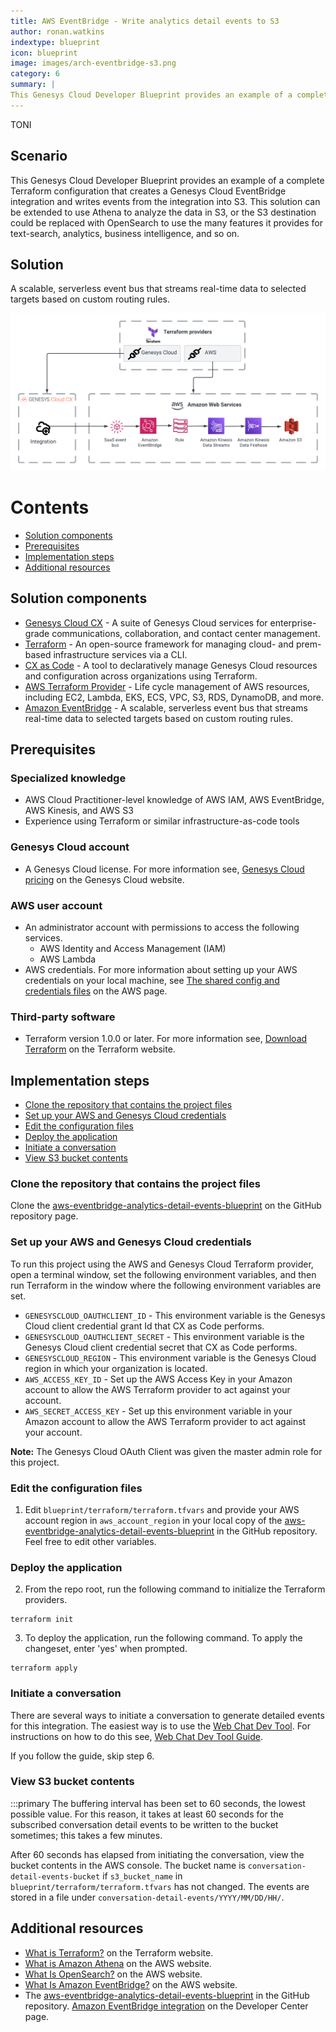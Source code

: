 ```yaml
---
title: AWS EventBridge - Write analytics detail events to S3
author: ronan.watkins
indextype: blueprint
icon: blueprint
image: images/arch-eventbridge-s3.png
category: 6
summary: |
This Genesys Cloud Developer Blueprint provides an example of a complete Terraform configuration that creates a Genesys Cloud EventBridge integration and writes events from the integration into S3.
---
```


TONI

## Scenario

This Genesys Cloud Developer Blueprint provides an example of a complete Terraform configuration that creates a Genesys Cloud EventBridge integration and writes events from the integration into S3. This solution can be extended to use Athena to analyze the data in S3, or the S3 destination could be replaced with OpenSearch to use the many features it provides for text-search, analytics, business intelligence, and so on.

## Solution

A scalable, serverless event bus that streams real-time data to selected targets based on custom routing rules.

![Write analytics detail events to S3](images/arch-eventbridge-s3.png "AWS EventBridge diagram - Write analytics detail events to S3 blueprint")

# Contents

* [Solution components](#solution-components "Goes to the Solutions components section")
* [Prerequisites](#prerequisites "Goes to the Prerequisites section")
* [Implementation steps](#implementation-steps "Goes to the Implementation steps section")
* [Additional resources](#additional-resources "Goes to the Additional resources section")

## Solution components

* [Genesys Cloud CX](https://www.genesys.com/genesys-cloud "Goes to Genesys Cloud CX page") - A suite of Genesys Cloud services for enterprise-grade communications, collaboration, and contact center management.
* [Terraform](https://www.terraform.io/ "Goes to the Terraform page") - An open-source framework for managing cloud- and prem-based infrastructure services via a CLI.
* [CX as Code](https://developer.genesys.cloud/api/rest/CX-as-Code/ "Goes to the CX as Code page") - A tool to declaratively manage Genesys Cloud resources and configuration across organizations using Terraform.
* [AWS Terraform Provider](https://registry.terraform.io/providers/hashicorp/aws/latest/docs "Goes to the AWS Terraform Provider page") - Life cycle management of AWS resources, including EC2, Lambda, EKS, ECS, VPC, S3, RDS, DynamoDB, and more.
* [Amazon EventBridge](https://aws.amazon.com/eventbridge/ "Goes to the Amazon EventBridge page") - A scalable, serverless event bus that streams real-time data to selected targets based on custom routing rules.

## Prerequisites

### Specialized knowledge

* AWS Cloud Practitioner-level knowledge of AWS IAM, AWS EventBridge, AWS Kinesis, and AWS S3
* Experience using Terraform or similar infrastructure-as-code tools

### Genesys Cloud account

* A Genesys Cloud license. For more information see, [Genesys Cloud pricing](https://www.genesys.com/pricing "Goes to the Genesys Cloud pricing page") on the Genesys Cloud website.

### AWS user account

* An administrator account with permissions to access the following services.
  * AWS Identity and Access Management (IAM)
  * AWS Lambda
* AWS credentials. For more information about setting up your AWS credentials on your local machine, see [The shared config and credentials files](https://docs.aws.amazon.com/sdkref/latest/guide/file-format.html "Goes to the Shared AWS config and credentials files article") on the AWS page.

### Third-party software

* Terraform version 1.0.0 or later. For more information see, [Download Terraform](https://www.terraform.io/downloads "Goes to the Download Terraform Windows binary download page") on the Terraform website.

## Implementation steps

* [Clone the repository that contains the project files](#clone-the-repository-that-contains-the-project-files "Goes to the Clone the repository that contains the project files section")
* [Set up your AWS and Genesys Cloud credentials](#setup-your-aws-and-genesys-cloud-credentials "Goes to the Set up your AWS and Genesys Cloud credentials section")
* [Edit the configuration files](#edit-the-configuration-files  "Goes to the Edit the configuration files section")
* [Deploy the application](#deploy-the-application "Goes to the Deploy the application section")
* [Initiate a conversation](#initiate-a-conversation "Goes to the Initiate a conversation section")
* [View S3 bucket contents](#view-s3-bucket-contents "Goes to the View S3 bucket contents section")

### Clone the repository that contains the project files

Clone the [aws-eventbridge-analytics-detail-events-blueprint](https://github.com/GenesysCloudBlueprints/aws-eventbridge-analytics-detail-events-blueprint "Goes to the aws-eventbridge-analytics-detail-events-blueprint") on the GitHub repository page.

### Set up your AWS and Genesys Cloud credentials

To run this project using the AWS and Genesys Cloud Terraform provider, open a terminal window, set the following environment variables, and then run Terraform in the window where the following environment variables are set.

* `GENESYSCLOUD_OAUTHCLIENT_ID` - This environment variable is the Genesys Cloud client credential grant Id that CX as Code performs. 
* `GENESYSCLOUD_OAUTHCLIENT_SECRET` - This environment variable is the Genesys Cloud client credential secret that CX as Code performs. 
* `GENESYSCLOUD_REGION` - This environment variable is the Genesys Cloud region in which your organization is located.
* `AWS_ACCESS_KEY_ID` - Set up the AWS Access Key in your Amazon account to allow the AWS Terraform provider to act against your account.
* `AWS_SECRET_ACCESS_KEY` - Set up this environment variable in your Amazon account to allow the AWS Terraform provider to act against your account.

**Note:** The Genesys Cloud OAuth Client was given the master admin role for this project. 

### Edit the configuration files

1. Edit `blueprint/terraform/terraform.tfvars` and provide your AWS account region in `aws_account_region` in your local copy of the [aws-eventbridge-analytics-detail-events-blueprint](https://github.com/GenesysCloudBlueprints/aws-eventbridge-analytics-detail-events-blueprint "Goes to the aws-eventbridge-analytics-detail-events-blueprint repository page") in the GitHub repository. Feel free to edit other variables.

### Deploy the application

2. From the repo root, run the following command to initialize the Terraform providers.

```
terraform init
```

3. To deploy the application, run the following command. To apply the changeset, enter 'yes' when prompted.

```
terraform apply
```

### Initiate a conversation

There are several ways to initiate a conversation to generate detailed events for this integration. The easiest way is to use the [Web Chat Dev Tool](https://developer.genesys.cloud/developer-tools/#/webchat). For instructions on how to do this see, [Web Chat Dev Tool Guide](https://developer.genesys.cloud/guides/quickstarts/developer-tools-web-chats).

If you follow the guide, skip step 6.

### View S3 bucket contents

:::primary
The buffering interval has been set to 60 seconds, the lowest possible value. For this reason, it takes at least 60 seconds for the subscribed conversation detail events to be written to the bucket sometimes; this takes a few minutes.

After 60 seconds has elapsed from initiating the conversation, view the bucket contents in the AWS console. The bucket name is `conversation-detail-events-bucket` if `s3_bucket_name` in `blueprint/terraform/terraform.tfvars` has not changed. The events are stored in a file under `conversation-detail-events/YYYY/MM/DD/HH/`.

## Additional resources

* [What is Terraform?](https://www.terraform.io/intro "Goes to the What is Terraform page") on the Terraform website.
* [What is Amazon Athena](https://docs.aws.amazon.com/athena/latest/ug/what-is.html "Goes to the What is Amazon Athena? page") on the AWS website.
* [What Is OpenSearch?](https://aws.amazon.com/opensearch-service/the-elk-stack/what-is-opensearch/ "Goes to the What is OpenSearch? page") on the AWS website.
* [What Is Amazon EventBridge?](https://docs.aws.amazon.com/eventbridge/latest/userguide/eb-what-is.html "Goes to the What Is Amazon EventBridge? page") on the AWS website.
* The [aws-eventbridge-analytics-detail-events-blueprint](https://github.com/GenesysCloudBlueprints/aws-eventbridge-analytics-detail-events-blueprint "Goes to the aws-eventbridge-analytics-detail-events-blueprint repository page") in the GitHub repository.
[Amazon EventBridge integration](https://developer.genesys.cloud/api/rest/v2/notifications/event_bridge "Goes to the Amazon EventBridge integration page") on the Developer Center page.
